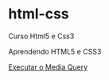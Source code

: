 # html-css
 Curso Html5 e Css3

 Aprendendo HTML5 e CSS3
 
<a href="https://egs74.github.io/html-css/moduloIV/ex02/mq005/mq005.html"> Executar o Media Query </a>